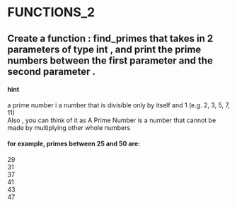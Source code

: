 # FUNCTIONS_2

## Create a function : find_primes that takes in 2 parameters of type int , and print the prime numbers between the first parameter and the second parameter . 

#### hint
a prime number i a number that is divisible only by itself and 1 (e.g. 2, 3, 5, 7, 11)    
Also , you can think of it as A Prime Number is a number that cannot be made by multiplying other whole numbers


#### for example, primes between 25 and 50 are:
29   
31   
37   
41   
43   
47   
